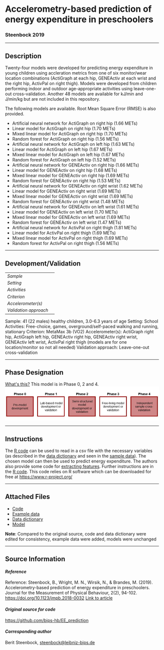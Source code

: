 # Accelerometry-based prediction of energy expenditure in preschoolers
### Steenbock 2019
---

## Description
Twenty-four models were developed for predicting energy expenditure in young children using accleration metrics from one of six monitor/wear location combinations (ActiGraph at each hip, GENEActiv at each wrist and the right hip, ActivPal on right thigh). Models were developed from children performing indoor and outdoor age-appropriate activities using leave-one-out cross-validation. Another 48 models are available for kJ/min and J/min/kg but are not included in this repository.

The following models are available. Root Mean Square Error (RMSE) is also provided.
* Artificial neural network for ActiGraph on right hip (1.66 METs)
* Linear model for ActiGraph on right hip (1.70 METs)
* Mixed linear model for ActiGraph on right hip (1.70 METs)
* Random forest for ActiGraph on right hip (1.56 METs)
* Artificial neural network for ActiGraph on left hip (1.63 METs)
* Linear model for ActiGraph on left hip (1.67 METs)
* Mixed linear model for ActiGraph on left hip (1.67 METs)
* Random forest for ActiGraph on left hip (1.52 METs)
* Artificial neural network for GENEActiv on right hip (1.66 METs)
* Linear model for GENEActiv on right hip (1.68 METs)
* Mixed linear model for GENEActiv on right hip (1.69 METs)
* Random forest for GENEActiv on right hip (1.53 METs)
* Artificial neural network for GENEActiv on right wrist (1.62 METs)
* Linear model for GENEActiv on right wrist (1.69 METs)
* Mixed linear model for GENEActiv on right wrist (1.69 METs)
* Random forest for GENEActiv on right wrist (1.48 METs)
* Artificial neural network for GENEActiv on left wrist (1.61 METs)
* Linear model for GENEActiv on left wrist (1.70 METs)
* Mixed linear model for GENEActiv on left wrist (1.69 METs)
* Random forest for GENEActiv on left wrist (1.47 METs)
* Artificial neural network for ActivPal on right thigh (1.81 METs)
* Linear model for ActivPal on right thigh (1.69 METs)
* Mixed linear model for ActivPal on right thigh (1.69 METs)
* Random forest for ActivPal on right thigh (1.56 METs)

---

## Development/Validation

|  |  |
| ------------- | ------------- |
| *Sample*  | |
| *Setting*  | |
| *Activities*  |   |
| *Criterion* |   |
| *Accelerometer(s)* |   |
| *Validation approach* |   |
Sample: 41 (22 males) healthy children, 3.0-6.3 years of age
Setting: School
Activities: Free-choice, games, overground/self-paced walking and running, stationary
Criterion: MetaMax 3b (VO2)
Accelerometer(s): ActiGraph right hip, ActiGraph left hip, GENEActiv right hip, GENEActiv right wrist, GENEActiv left wrist, ActivPal right thigh (models are for one location/monitor so not all needed)
Validation approach: Leave-one-out cross-validation

---
## Phase Designation
[What's this?](https://github.com/clevengerkimberly/AccelerometerRepository/blob/a76916ebe2a6002b20cdc6ef39c889d62ce9d6ae/phase%20_images/phase.md)
This model is in Phase 0, 2 and 4.
![image](https://github.com/clevengerkimberly/AccelerometerRepository/blob/main/phase%20_images/Phase024.JPG)

---
## Instructions
The [R code]() can be used to read in a csv file with the necessary variables (as described in the [data dictionary]() and seen in the [sample data]()). The chosen model can then be used to predict energy expenditure. The authors also provide some code for [extracting features](). Further instructions are in the [R code](). 
This code relies on R software which can be downloaded for free at https://www.r-project.org/


---
## Attached Files
* [Code]()
* [Example data]()
* [Data dictionary]()
* [Model]()


**Note**: Compared to the original source, code and data dictionary were edited for consistency, example data were added, models were unchanged


---
## Source Information
#### *Reference*
Reference:
Steenbock, B., Wright, M. N., Wirsik, N., & Brandes, M. (2019). Accelerometry-based prediction of energy expenditure in preschoolers. Journal for the Measurement of Physical Behaviour, 2(2), 94-102. https://doi.org/10.1123/jmpb.2018-0032 [Link to article](https://github.com/clevengerkimberly/AccelerometerRepository/blob/main/Steenbock2019/Steenbock.pdf)


#### *Original source for code*
https://github.com/bips-hb/EE_prediction



#### *Corresponding author*
Berit Steenbock, steenbock@leibniz-bips.de
